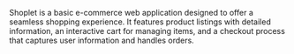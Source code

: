 Shoplet is a basic e-commerce web application designed to offer a seamless shopping experience. It features product listings with detailed information, an interactive cart for managing items, and a checkout process that captures user information and handles orders.

